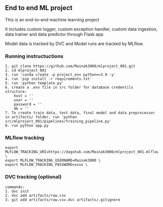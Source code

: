 ## End to end ML project

This is an end-to-end machine learning project

It includes custom logger, custom exception handler, custom data ingestion, data trainer and data predictor through Flask app

Model data is tracked by DVC and Model runs are tracked by MLflow.

### Running instructuctions

    1. git clone https://github.com/Mainak3000/mlproject_001.git
    2. cd mlproject_001
    3. run 'conda create -p project_env python==3.9 -y'
    4. run 'pip install -r requirements.txt'
    5. run 'python template.py'
    6. create a .env file in src folder for database credentils 
    structure:
        host = ''
        user = ''
        password = ''
        db = ''
    7. To create train data, test data, final model and data preprocessor in artifacts/ folder, run 'python src/mlproject_001/pipelines/training_pipeline.py'
    8. run python app.py

### MLflow tracking 

    export MLFLOW_TRACKING_URI=https://dagshub.com/Mainak3000/mlproject_001.mlflow \
    export MLFLOW_TRACKING_USERNAME=Mainak3000 \
    export MLFLOW_TRACKING_PASSWORD=xxxx \

### DVC tracking (optional)
    commands:
    1. dvc init
    2. dvc add artifacts/raw.csv
    3. git add artifacts/raw.csv.dvc artifacts/.gitignore
